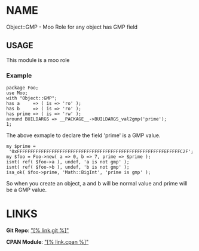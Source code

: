 # NAME

Object::GMP - Moo Role for any object has GMP field

## USAGE

This module is a moo role

### Example

    package Foo;
    use Moo;
    with "Object::GMP";
    has a     => ( is => 'ro' );
    has b     => ( is => 'ro' );
    has prime => ( is => 'rw' );
    around BUILDARGS => __PACKAGE__->BUILDARGS_val2gmp('prime');
    1;

The above exmaple to declare the field 'prime' is a GMP value.

    my $prime =
     '0xFFFFFFFFFFFFFFFFFFFFFFFFFFFFFFFFFFFFFFFFFFFFFFFFFFFFFFFEFFFFFC2F';
    my $foo = Foo->new( a => 0, b => 7, prime => $prime );
    isnt( ref( $foo->a ), undef, 'a is not gmp' );
    isnt( ref( $foo->b ), undef, 'b is not gmp' );
    isa_ok( $foo->prime, 'Math::BigInt', 'prime is gmp' );

So when you create an object, a and b will be normal value
and prime will be a GMP value.

# LINKS

**Git Repo**: ["\[% link.git %\]"](#link-git)

**CPAN Module**: ["\[% link.cpan %\]"](#link-cpan)
